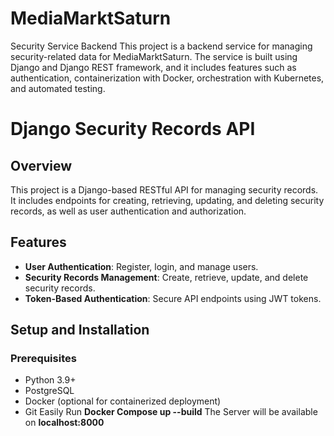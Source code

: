 # MediaMarktSaturn
Security Service Backend
This project is a backend service for managing security-related data for MediaMarktSaturn. The service is built using Django and Django REST framework, and it includes features such as authentication, containerization with Docker, orchestration with Kubernetes, and automated testing.
# Django Security Records API

## Overview

This project is a Django-based RESTful API for managing security records. It includes endpoints for creating, retrieving, updating, and deleting security records, as well as user authentication and authorization.

## Features

- **User Authentication**: Register, login, and manage users.
- **Security Records Management**: Create, retrieve, update, and delete security records.
- **Token-Based Authentication**: Secure API endpoints using JWT tokens.

## Setup and Installation

### Prerequisites

- Python 3.9+
- PostgreSQL
- Docker (optional for containerized deployment)
- Git
Easily Run **Docker Compose up --build**
The Server will be available on **localhost:8000**
